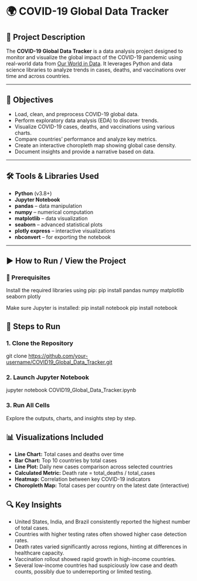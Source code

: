 # 🌍 COVID-19 Global Data Tracker

## 📘 Project Description

The **COVID-19 Global Data Tracker** is a data analysis project designed to monitor and visualize the global impact of the COVID-19 pandemic using real-world data from [Our World in Data](https://ourworldindata.org/coronavirus). It leverages Python and data science libraries to analyze trends in cases, deaths, and vaccinations over time and across countries.

---

## 🎯 Objectives

- Load, clean, and preprocess COVID-19 global data.
- Perform exploratory data analysis (EDA) to discover trends.
- Visualize COVID-19 cases, deaths, and vaccinations using various charts.
- Compare countries’ performance and analyze key metrics.
- Create an interactive choropleth map showing global case density.
- Document insights and provide a narrative based on data.

---

## 🛠️ Tools & Libraries Used

- **Python** (v3.8+)
- **Jupyter Notebook**
- **pandas** – data manipulation
- **numpy** – numerical computation
- **matplotlib** – data visualization
- **seaborn** – advanced statistical plots
- **plotly express** – interactive visualizations
- **nbconvert** – for exporting the notebook

---

## ▶️ How to Run / View the Project

### 🔧 Prerequisites

Install the required libraries using pip:
pip install pandas numpy matplotlib seaborn plotly

Make sure Jupyter is installed:
pip install notebook
pip install notebook

## 🚀 Steps to Run
### 1. Clone the Repository
git clone https://github.com/your-username/COVID19_Global_Data_Tracker.git

### 2. Launch Jupyter Notebook
jupyter notebook COVID19_Global_Data_Tracker.ipynb

### 3. Run All Cells
Explore the outputs, charts, and insights step by step.

## 📊 Visualizations Included
- **Line Chart:** Total cases and deaths over time
- **Bar Chart:** Top 10 countries by total cases
- **Line Plot:** Daily new cases comparison across selected countries
- **Calculated Metric:** Death rate = total_deaths / total_cases
- **Heatmap:** Correlation between key COVID-19 indicators
- **Choropleth Map:** Total cases per country on the latest date (interactive)
## 🔍 Key Insights
- United States, India, and Brazil consistently reported the highest number of total cases.
- Countries with higher testing rates often showed higher case detection rates.
- Death rates varied significantly across regions, hinting at differences in healthcare capacity.
- Vaccination rollout showed rapid growth in high-income countries.
- Several low-income countries had suspiciously low case and death counts, possibly due to underreporting or limited testing.







